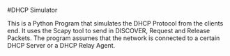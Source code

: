 #DHCP Simulator

This is a Python Program that simulates the DHCP Protocol from the clients end. It uses the Scapy tool to send in DISCOVER, Request and Release Packets. The program assumes that the network is connected to a certain DHCP Server or a DHCP Relay Agent. 